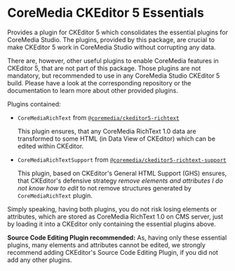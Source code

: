 CoreMedia CKEditor 5 Essentials
================================================================================

Provides a plugin for CKEditor 5 which consolidates the essential plugins for
CoreMedia Studio. The plugins, provided by this package, are crucial to make
CKEditor 5 work in CoreMedia Studio without corrupting any data.

There are, however, other useful plugins to enable CoreMedia features in CKEditor 5,
that are not part of this package. Those plugins are not mandatory, but recommended to
use in any CoreMedia Studio CKEditor 5 build. Please have a look at the 
corresponding repository or the documentation to learn more about other provided plugins.

Plugins contained:

* `CoreMediaRichText` from [`@coremedia/ckeditor5-richtext`](../ckeditor5-coremedia-richtext)

  This plugin ensures, that any CoreMedia RichText 1.0 data are transformed to
  some HTML (in Data View of CKEditor) which can be edited within CKEditor.

* `CoreMediaRichTextSupport` from [`@coremedia/ckeditor5-richtext-support`](../ckeditor5-coremedia-richtext-support)

  This plugin, based on CKEditor's General HTML Support (GHS) ensures, that
  CKEditor's defensive strategy _remove elements and attributes I do not know
  how to edit_ to not remove structures generated by `CoreMediaRichText` plugin.

Simply speaking, having both plugins, you do not risk losing elements or
attributes, which are stored as CoreMedia RichText 1.0 on CMS server, just
by loading it into a CKEditor only containing the essential plugins above.

**Source Code Editing Plugin recommended:** As, having only these essential
plugins, many elements and attributes cannot be edited, we strongly recommend
adding CKEditor's Source Code Editing Plugin, if you did not add any other
plugins.
